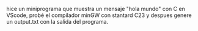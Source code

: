 hice un miniprograma que muestra un mensaje "hola mundo" con C en VScode, probé el compilador minGW con stantard C23 y despues genere un output.txt con la salida del programa.
